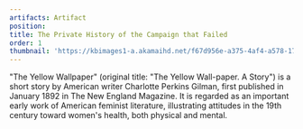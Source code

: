 ```yaml
---
artifacts: Artifact
position:
title: The Private History of the Campaign that Failed
order: 1
thumbnail: 'https://kbimages1-a.akamaihd.net/f67d956e-a375-4af4-a578-175334971d64/353/569/90/False/the-private-history-of-a-campaign-that-failed.jpg'
---
```


"The Yellow Wallpaper" (original title: "The Yellow Wall-paper. A Story") is a short story by American writer Charlotte Perkins Gilman, first published in January 1892 in The New England Magazine. It is regarded as an important early work of American feminist literature, illustrating attitudes in the 19th century toward women's health, both physical and mental.
